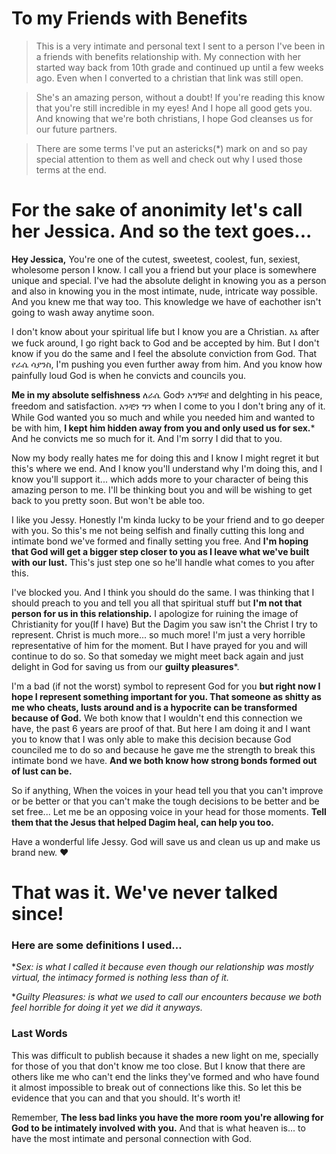 # To my Friends with Benefits
> This is a very intimate and personal text I sent to a person I've been in a friends with benefits relationship with. My connection with her started way back from 10th grade and continued up until a few weeks ago. Even when I converted to a christian that link was still open.

> She's an amazing person, without a doubt! If you're reading this know that you're still incredible in my eyes! And I hope all good gets you. And knowing that we're both christians, I hope God cleanses us for our future partners. 

> There are some terms I've put an astericks(*) mark on and so pay special attention to them as well and check out why I used those terms at the end.

# For the sake of anonimity let's call her Jessica. And so the text goes...

**Hey Jessica,** You're one of the cutest, sweetest, coolest, fun, sexiest, wholesome person I know. I call you a friend but your place is somewhere unique and special. I've had the absolute delight in knowing you as a person and also in knowing you in the most intimate, nude, intricate way possible. And you knew me that way too. This knowledge we have of eachother isn't going to wash away anytime soon. 

I don't know about your spiritual life but I know you are a Christian. እኔ after we fuck around, I go right back to God and be accepted by him. But I don't know if you do the same and I feel the absolute conviction from God. That የራሴ ሳያንስ, I'm pushing you even further away from him. And you know how painfully loud God is when he convicts and councils you.

**Me in my absolute selfishness** ለራሴ Godን አግኝቼ and delghting in his peace, freedom and satisfaction. አንቺን ግን when I come to you I don't bring any of it. While God wanted you so much and while you needed him and wanted to be with him, **I kept him hidden away from you and only used us for sex.*** And he convicts me so much for it. And I'm sorry I did that to you. 

Now my body really hates me for doing this and I know I might regret it but this's where we end. And I know you'll understand why I'm doing this, and I know you'll support it... which adds more to your character of being this amazing person to me. I'll be thinking bout you and will be wishing to get back to you pretty soon. But won't be able too. 

I like you Jessy. Honestly I'm kinda lucky to be your friend and to go deeper with you. So this's me not being selfish and finally cutting this long and intimate bond we've formed and finally setting you free. And **I'm hoping that God will get a bigger step closer to you as I leave what we've built with our lust.** This's just step one so he'll handle what comes to you after this. 

I've blocked you. And I think you should do the same. I was thinking that I should preach to you and tell you all that spiritual stuff but **I'm not that person for us in this relationship.** I apologize for ruining the image of Christianity for you(If I have) But the Dagim you saw isn't the Christ I try to represent. Christ is much more... so much more! I'm just a very horrible representative of him for the moment. But I have prayed for you and will continue to do so. So that someday we might meet back again and just delight in God for saving us from our **guilty pleasures***. 

I'm a bad (if not the worst) symbol to represent God for you **but right now I hope I represent something important for you. That someone as shitty as me who cheats, lusts around and is a hypocrite can be transformed because of God.** We both know that I wouldn't end this connection we have, the past 6 years are proof of that. But here I am doing it and I want you to know that I was only able to make this decision because God counciled me to do so and because he gave me the strength to break this intimate bond we have. **And we both know how strong bonds formed out of lust can be.** 

So if anything, When the voices in your head tell you that you can't improve or be better or that you can't make the tough decisions to be better and be set free... Let me be an opposing voice in your head for those moments. **Tell them that the Jesus that helped Dagim heal, can help you too.** 

Have a wonderful life Jessy. God will save us and clean us up and make us brand new. ❤️


# That was it. We've never talked since!

### Here are some definitions I used...

**Sex: is what I called it because even though our relationship was mostly virtual, the intimacy formed is nothing less than of it.*

**Guilty Pleasures: is what we used to call our encounters because we both feel horrible for doing it yet we did it anyways.* 

### Last Words
 This was difficult to publish because it shades a new light on me, specially for those of you that don't know me too close. But I know that there are others like me who can't end the links they've formed and who have found it almost impossible to break out of connections like this. So let this be evidence that you can and that you should. It's worth it! 
 
 Remember, **The less bad links you have the more room you're allowing for God to be intimately involved with you.** And that is what heaven is... to have the most intimate and personal connection with God.